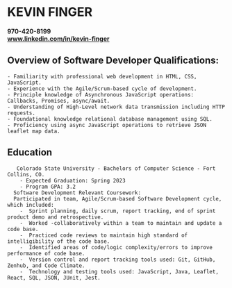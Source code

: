 # KEVIN FINGER 
**970-420-8199**
<br>
**www.linkedin.com/in/kevin-finger**

## Overview of Software Developer Qualifications:
	- Familiarity with professional web development in HTML, CSS, JavaScript. 
	- Experience with the Agile/Scrum-based cycle of development. 
	- Principle knowledge of Asynchronous JavaScript operations: Callbacks, Promises, async/await. 
	- Understanding of High-Level network data transmission including HTTP requests. 
	- Foundational knowledge relational database management using SQL.  
	- Proficiency using async JavaScript operations to retrieve JSON leaflet map data.  

## Education 
	   Colorado State University - Bachelors of Computer Science - Fort Collins, CO. 
	    - Expected Graduation: Spring 2023 
	    - Program GPA: 3.2
      Software Development Relevant Coursework:
	  Participated in team, Agile/Scrum-based Software Development cycle, which included: 
	    -  Sprint planning, daily scrum, report tracking, end of sprint product demo and retrospective.                              	    
	    -  Worked -collaboratively within a team to maintain and update a code base.  
	    -  Practiced code reviews to maintain high standard of intelligibility of the code base.
	    -  Identified areas of code/logic complexity/errors to improve performance of code base. 
	    -  Version control and report tracking tools used: Git, GitHub, Zenhub, and Code Climate. 	    	    
	    -  Technology and testing tools used: JavaScript, Java, Leaflet, React, SQL, JSON, JUnit, Jest.

